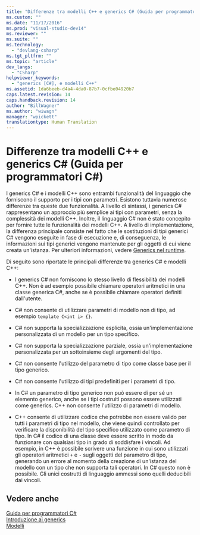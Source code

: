 ```yaml
---
title: "Differenze tra modelli C++ e generics C# (Guida per programmatori C#) | Microsoft Docs"
ms.custom: ""
ms.date: "11/17/2016"
ms.prod: "visual-studio-dev14"
ms.reviewer: ""
ms.suite: ""
ms.technology: 
  - "devlang-csharp"
ms.tgt_pltfrm: ""
ms.topic: "article"
dev_langs: 
  - "CSharp"
helpviewer_keywords: 
  - "generics [C#], e modelli C++"
ms.assetid: 1da6beeb-d4a4-4da0-87b7-0cfbe04920b7
caps.latest.revision: 14
caps.handback.revision: 14
author: "BillWagner"
ms.author: "wiwagn"
manager: "wpickett"
translationtype: Human Translation
---
```

# Differenze tra modelli C++ e generics C# (Guida per programmatori C#)
I generics C\# e i modelli C\+\+ sono entrambi funzionalità del linguaggio che forniscono il supporto per i tipi con parametri.  Esistono tuttavia numerose differenze tra queste due funzionalità.  A livello di sintassi, i generics C\# rappresentano un approccio più semplice ai tipi con parametri, senza la complessità dei modelli C\+\+.  Inoltre, il linguaggio C\# non è stato concepito per fornire tutte le funzionalità dei modelli C\+\+.  A livello di implementazione, la differenza principale consiste nel fatto che le sostituzioni di tipi generici C\# vengono eseguite in fase di esecuzione e, di conseguenza, le informazioni sui tipi generici vengono mantenute per gli oggetti di cui viene creata un'istanza.  Per ulteriori informazioni, vedere [Generics nel runtime](../../../csharp/programming-guide/generics/generics-in-the-run-time.md).  
  
 Di seguito sono riportate le principali differenze tra generics C\# e modelli C\+\+:  
  
-   I generics C\# non forniscono lo stesso livello di flessibilità dei modelli C\+\+.  Non è ad esempio possibile chiamare operatori aritmetici in una classe generica C\#, anche se è possibile chiamare operatori definiti dall'utente.  
  
-   C\# non consente di utilizzare parametri di modello non di tipo, ad esempio `template C<int i> {}`.  
  
-   C\# non supporta la specializzazione esplicita, ossia un'implementazione personalizzata di un modello per un tipo specifico.  
  
-   C\# non supporta la specializzazione parziale, ossia un'implementazione personalizzata per un sottoinsieme degli argomenti del tipo.  
  
-   C\# non consente l'utilizzo del parametro di tipo come classe base per il tipo generico.  
  
-   C\# non consente l'utilizzo di tipi predefiniti per i parametri di tipo.  
  
-   In C\# un parametro di tipo generico non può essere di per sé un elemento generico, anche se i tipi costruiti possono essere utilizzati come generics.  C\+\+ non consente l'utilizzo di parametri di modello.  
  
-   C\+\+ consente di utilizzare codice che potrebbe non essere valido per tutti i parametri di tipo nel modello, che viene quindi controllato per verificare la disponibilità del tipo specifico utilizzato come parametro di tipo.  In C\# il codice di una classe deve essere scritto in modo da funzionare con qualsiasi tipo in grado di soddisfare i vincoli.  Ad esempio, in C\+\+ è possibile scrivere una funzione in cui sono utilizzati gli operatori aritmetici `+` e `-` sugli oggetti del parametro di tipo, generando un errore al momento della creazione di un'istanza del modello con un tipo che non supporta tali operatori.  In C\# questo non è possibile. Gli unici costrutti di linguaggio ammessi sono quelli deducibili dai vincoli.  
  
## Vedere anche  
 [Guida per programmatori C\#](../../../csharp/programming-guide/index.md)   
 [Introduzione ai generics](../../../csharp/programming-guide/generics/introduction-to-generics.md)   
 [Modelli](/visual-cpp/cpp/templates-cpp)